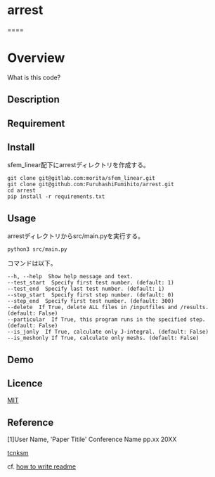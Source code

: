 # arrest

====

# Overview
What is this code?

## Description


## Requirement

## Install
sfem_linear配下にarrestディレクトリを作成する。
```
git clone git@gitlab.com:morita/sfem_linear.git
git clone git@github.com:FuruhashiFumihito/arrest.git
cd arrest
pip install -r requirements.txt
```

## Usage
arrestディレクトリからsrc/main.pyを実行する。
```
python3 src/main.py
```
コマンドは以下。
```
--h, --help  Show help message and text.
--test_start  Specify first test number. (default: 1)
--test_end  Specify last test number. (default: 1)
--step_start  Specify first step number. (default: 0)
--step_end  Specify first test number. (default: 300)
--delete  If True, delete ALL files in /inputfiles and /results. (default: False)
--particular  If True, this program runs in the specified step. (default: False)
--is_jonly  If True, calculate only J-integral. (default: False)
--is_meshonly If True, calculate only meshs. (default: False)
```

## Demo

## Licence

[MIT](https://github.com/tcnksm/tool/blob/master/LICENCE)

## Reference
[1]User Name, 'Paper Titile' Conference Name pp.xx 20XX

[tcnksm](https://github.com/tcnksm)

cf. [how to write readme](https://deeeet.com/writing/2014/07/31/readme/)
